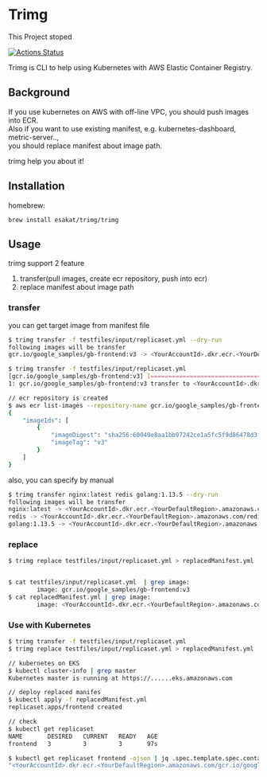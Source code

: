 # Trimg 

This Project stoped

[![Actions Status](https://github.com/esakat/trimg/workflows/Go/badge.svg)](https://github.com/esakat/trimg/actions)

Trimg is CLI to help using Kubernetes with AWS Elastic Container Registry.

Background
----------

If you use kubernetes on AWS with off-line VPC, you should push images into ECR.  
Also if you want to use existing manifest, e.g. kubernetes-dashboard, metric-server..,  
you should replace manifest about image path.

trimg help you about it!

Installation
------------

homebrew:

    brew install esakat/trimg/trimg
    
Usage
-----

trimg support 2 feature

1. transfer(pull images, create ecr repository, push into ecr)
2. replace manifest about image path

### transfer

you can get target image from manifest file

```bash 
$ trimg transfer -f testfiles/input/replicaset.yml --dry-run
following images will be transfer
gcr.io/google_samples/gb-frontend:v3 -> <YourAccountId>.dkr.ecr.<YourDefaultRegion>.amazonaws.com/gcr.io/google_samples/gb-frontend:v3

$ trimg transfer -f testfiles/input/replicaset.yml
[gcr.io/google_samples/gb-frontend:v3] [==============================================================================]  100 %
1: gcr.io/google_samples/gb-frontend:v3 transfer to <YourAccountId>.dkr.ecr.<YourDefaultRegion>.amazonaws.com/gcr.io/google_samples/gb-frontend:v3

// ecr repository is created
$ aws ecr list-images --repository-name gcr.io/google_samples/gb-frontend
{
    "imageIds": [
        {
            "imageDigest": "sha256:60049e8aa1bb97242ce1a5fc5f9d86478d3f3407c2643edb054c717ac12c14bb",
            "imageTag": "v3"
        }
    ]
}

```

also, you can specify by manual
```bash
$ trimg transfer nginx:latest redis golang:1.13.5 --dry-run
following images will be transfer
nginx:latest -> <YourAccountId>.dkr.ecr.<YourDefaultRegion>.amazonaws.com/nginx:latest
redis -> <YourAccountId>.dkr.ecr.<YourDefaultRegion>.amazonaws.com/redis
golang:1.13.5 -> <YourAccountId>.dkr.ecr.<YourDefaultRegion>.amazonaws.com/golang:1.13.5
```

### replace

```bash 
$ trimg replace testfiles/input/replicaset.yml > replacedManifest.yml


$ cat testfiles/input/replicaset.yml  | grep image:
        image: gcr.io/google_samples/gb-frontend:v3
$ cat replacedManifest.yml | grep image:
        image: <YourAccountId>.dkr.ecr.<YourDefaultRegion>.amazonaws.com/gcr.io/google_samples/gb-frontend:v3
```

### Use with Kubernetes

```bash
$ trimg transfer -f testfiles/input/replicaset.yml
$ trimg replace testfiles/input/replicaset.yml > replacedManifest.yml

// kubernetes on EKS
$ kubectl cluster-info | grep master
Kubernetes master is running at https://......eks.amazonaws.com

// deploy replaced manifes
$ kubectl apply -f replacedManifest.yml
replicaset.apps/frontend created

// check
$ kubectl get replicaset
NAME       DESIRED   CURRENT   READY   AGE
frontend   3         3         3       97s

$ kubectl get replicaset frontend -ojson | jq .spec.template.spec.containers[0].image
"<YourAccountId>.dkr.ecr.<YourDefaultRegion>.amazonaws.com/gcr.io/google_samples/gb-frontend:v3"
```
